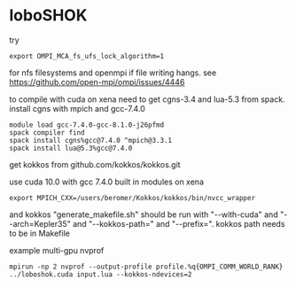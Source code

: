# loboSHOK

try 
```
export OMPI_MCA_fs_ufs_lock_algorithm=1 
```
for nfs filesystems and openmpi if file writing hangs. see https://github.com/open-mpi/ompi/issues/4446

to compile with cuda on xena need to get cgns-3.4 and lua-5.3 from spack. install cgns with mpich and gcc-7.4.0
```
module load gcc-7.4.0-gcc-8.1.0-j26pfmd
spack compiler find
spack install cgns%gcc@7.4.0 ^mpich@3.3.1
spack install lua@5.3%gcc@7.4.0
```

get kokkos from github.com/kokkos/kokkos.git

use cuda 10.0 with gcc 7.4.0 built in modules on xena
```
export MPICH_CXX=/users/beromer/Kokkos/kokkos/bin/nvcc_wrapper
```

and kokkos "generate_makefile.sh" should be run with "--with-cuda" and "--arch=Kepler35" and "--kokkos-path=" and "--prefix=". kokkos path needs to be in Makefile



example multi-gpu nvprof
```
mpirun -np 2 nvprof --output-profile profile.%q{OMPI_COMM_WORLD_RANK} ../loboshok.cuda input.lua --kokkos-ndevices=2
```
